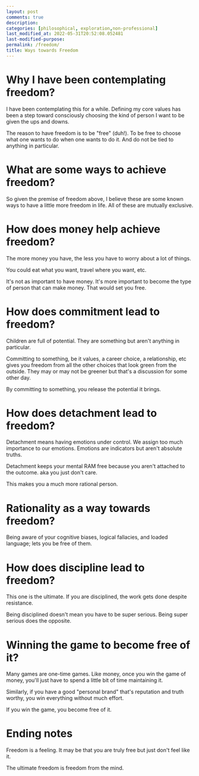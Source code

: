 ```yaml
---
layout: post
comments: true
description:
categories: [philosophical, exploration,non-professional]
last_modified_at: 2022-05-31T20:52:08.052481
last-modified-purpose:
permalink: /freedom/
title: Ways towards Freedom
---
```


# Why I have been contemplating freedom?

I have been contemplating this for a while. Defining my core values has been a step toward consciously choosing the kind of person I want to be given the ups and downs.

The reason to have freedom is to be "free" (duh!). To be free to choose what one wants to do when one wants to do it. And do not be tied to anything in particular.

# What are some ways to achieve freedom?

So given the premise of freedom above, I believe these are some known ways to have a little more freedom in life. All of these are mutually exclusive.

# How does money help achieve freedom?

The more money you have, the less you have to worry about a lot of things.

You could eat what you want, travel where you want, etc.

It's not as important to have money. It's more important to become the type of person that can make money. That would set you free.

# How does commitment lead to freedom?

Children are full of potential. They are something but aren't anything in particular.

Committing to something, be it values, a career choice, a relationship, etc gives you freedom from all the other choices that look green from the outside. They may or may not be greener but that's a discussion for some other day.

By committing to something, you release the potential it brings.

# How does detachment lead to freedom?

Detachment means having emotions under control. We assign too much importance to our emotions. Emotions are indicators but aren't absolute truths.

Detachment keeps your mental RAM free because you aren't attached to the outcome. aka you just don't care.

This makes you a much more rational person.

# Rationality as a way towards freedom?

Being aware of your cognitive biases, logical fallacies, and loaded language; lets you be free of them.

# How does discipline lead to freedom?

This one is the ultimate. If you are disciplined, the work gets done despite resistance.

Being disciplined doesn't mean you have to be super serious. Being super serious does the opposite.

# Winning the game to become free of it?

Many games are one-time games. Like money, once you win the game of money, you'll just have to spend a little bit of time maintaining it.

Similarly, if you have a good "personal brand" that's reputation and truth worthy, you win everything without much effort.

If you win the game, you become free of it.

# Ending notes

Freedom is a feeling. It may be that you are truly free but just don't feel like it.

The ultimate freedom is freedom from the mind. 